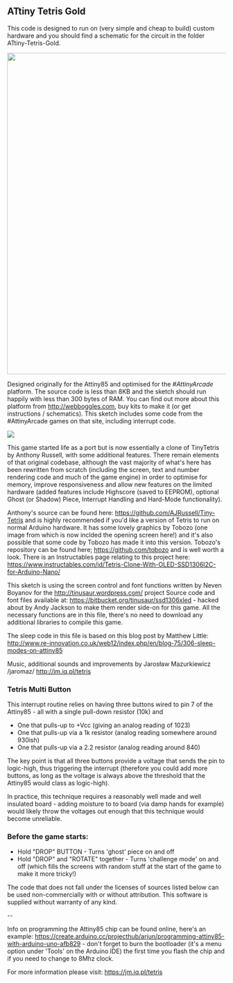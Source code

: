 ## ATtiny Tetris Gold

This code is designed to run on (very simple and cheap to build) custom hardware and you should find a schematic for the circuit in the folder ATtiny-Tetris-Gold.

<a href="https://www.youtube.com/watch?v=lhz-gJY-Zcw" target="blank"><img src="https://jm.iq.pl/wp-content/uploads/2019/06/tetris_n1-740x220@2x.jpg" width="740"></a>
   
Designed originally for the Attiny85 and optimised for the *#AttinyArcade* platform. The source code is less than 8KB and the sketch should run happily with less than 300 bytes of RAM. You can find out more about this platform from http://webboggles.com, buy kits to make it (or get instructions / schematics). This sketch includes some code from the #AttinyArcade games on that site, including interrupt code.

<img src="https://raw.githubusercontent.com/jaromaz/ATtiny-Tetris-Gold/master/Tetris%20Multi-Button.gif">

This game started life as a port but is now essentially a clone of TinyTetris by Anthony Russell, with some additional features. There remain elements of that original codebase, although the vast majority of what's here has been rewritten from scratch (including the screen, text and number rendering code and much of the game engine) in order to optimise for memory, improve responsiveness and allow new features on the limited hardware (added features include Highscore (saved to EEPROM), optional Ghost (or Shadow) Piece, Interrupt Handling and Hard-Mode functionality).  
   
Anthony's source can be found here: https://github.com/AJRussell/Tiny-Tetris and is highly recommended if you'd like a version of Tetris to run on normal Arduino hardware. It has some lovely graphics by Tobozo (one image from which is now inclded the opening screen here!) and it's also possible that some code by Tobozo has made it into this version. Tobozo's repository can be found here; https://github.com/tobozo and is well worth a look. 
There is an Instructables page relating to this project here: https://www.instructables.com/id/Tetris-Clone-With-OLED-SSD1306I2C-for-Arduino-Nano/ 
        
This sketch is using the screen control and font functions written by Neven Boyanov for the http://tinusaur.wordpress.com/ project
Source code and font files available at: https://bitbucket.org/tinusaur/ssd1306xled - hacked about by Andy Jackson to make them render side-on for this game. All the necessary functions are in this file, there's no need to download any additional libraries to compile this game.

The sleep code in this file is based on this blog post by Matthew Little:
http://www.re-innovation.co.uk/web12/index.php/en/blog-75/306-sleep-modes-on-attiny85

Music, additional sounds and improvements by Jarosław Mazurkiewicz /jaromaz/
http://jm.iq.pl/tetris

### Tetris Multi Button

This interrupt routine relies on having three buttons wired to pin 7 of the Attiny85 - all with a single pull-down resistor (10k) and 
*  One that pulls-up to +Vcc (giving an analog reading of 1023)
*  One that pulls-up via a 1k resistor (analog reading somewhere around 930ish)
*  One that pulls-up via a 2.2 resistor (analog reading around 840)

The key point is that all three buttons provide a voltage that sends the pin to logic-high, thus triggering the interrupt (therefore you could add more buttons, as long as the voltage is always above the threshold that the Attiny85 would class as logic-high). 

In practice, this technique requires a reasonably well made and well insulated board - adding moisture to to board (via damp hands for example) would likely throw the voltages out enough that this technique would become unreliable.

### Before the game starts:
* Hold "DROP" BUTTON - Turns 'ghost' piece on and off
* Hold "DROP" and "ROTATE" together - Turns 'challenge mode' on and off (which fills the screens with random stuff at the start of the game to make it more tricky!)

The code that does not fall under the licenses of sources listed below can be used non-commercially with or without attribution.
This software is supplied without warranty of any kind.

--

Info on programming the Attiny85 chip can be found online, here's an example: https://create.arduino.cc/projecthub/arjun/programming-attiny85-with-arduino-uno-afb829 - don't forget to burn the bootloader (it's a menu option under 'Tools' on the Arduino IDE) the first time you flash the chip and if you need to change to 8Mhz clock.

For more information please visit: https://jm.iq.pl/tetris
